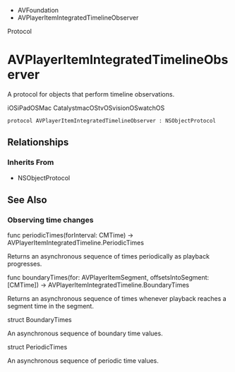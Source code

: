 

- AVFoundation
-  AVPlayerItemIntegratedTimelineObserver 

Protocol

# AVPlayerItemIntegratedTimelineObserver

A protocol for objects that perform timeline observations.

iOSiPadOSMac CatalystmacOStvOSvisionOSwatchOS

``` source
protocol AVPlayerItemIntegratedTimelineObserver : NSObjectProtocol
```

## Relationships

### Inherits From

- NSObjectProtocol

## See Also

### Observing time changes

func periodicTimes(forInterval: CMTime) -> AVPlayerItemIntegratedTimeline.PeriodicTimes

Returns an asynchronous sequence of times periodically as playback progresses.

func boundaryTimes(for: AVPlayerItemSegment, offsetsIntoSegment: [CMTime]) -> AVPlayerItemIntegratedTimeline.BoundaryTimes

Returns an asynchronous sequence of times whenever playback reaches a segment time in the segment.

struct BoundaryTimes

An asynchronous sequence of boundary time values.

struct PeriodicTimes

An asynchronous sequence of periodic time values.

